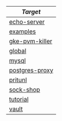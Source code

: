 | *Target* |
| -------- | 
|[echo-server](../echo-server/docs/README.md)|
|[examples](../examples/docs/README.md)|
|[gke-pvm-killer](../gke-pvm-killer/docs/README.md)|
|[global](../global/docs/README.md)|
|[mysql](../mysql/docs/README.md)|
|[postgres-proxy](../postgres-proxy/docs/README.md)|
|[pritunl](../pritunl/docs/README.md)|
|[sock-shop](../sock-shop/docs/README.md)|
|[tutorial](../tutorial/docs/README.md)|
|[vault](../vault/docs/README.md)|
